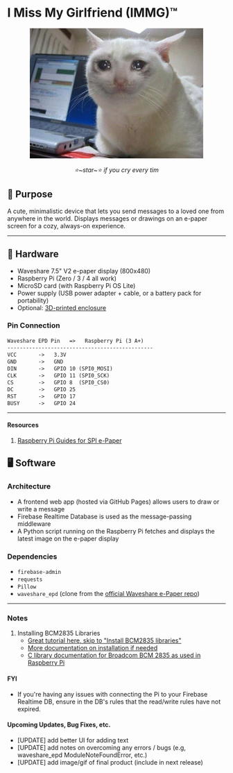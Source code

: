 # I Miss My Girlfriend (IMMG)™  
<p align="center"><img alt="IMMG Hardware" src="kit.jpeg" width="400"></p>  
<p align="center"><em>⭐~star~⭐ if you cry every tim</em></p>

## 💌 Purpose  
A cute, minimalistic device that lets you send messages to a loved one from anywhere in the world. Displays messages or drawings on an e-paper screen for a cozy, always-on experience.

---

## 🧰 Hardware  
- Waveshare 7.5" V2 e-paper display (800x480)
- Raspberry Pi (Zero / 3 / 4 all work)
- MicroSD card (with Raspberry Pi OS Lite)
- Power supply (USB power adapter + cable, or a battery pack for portability)
- Optional: [3D-printed enclosure](https://www.printables.com/model/288612-housing-for-75-inch-waveshare-e-ink)

### Pin Connection
```
Waveshare EPD Pin   =>   Raspberry Pi (3 A+)
-----------------------------------------------
VCC       ->   3.3V
GND       ->   GND
DIN       ->   GPIO 10 (SPI0_MOSI)
CLK       ->   GPIO 11 (SPI0_SCK)
CS        ->   GPIO 8  (SPI0_CS0)
DC        ->   GPIO 25
RST       ->   GPIO 17
BUSY      ->   GPIO 24
```
---

#### Resources
1. [Raspberry Pi Guides for SPI e-Paper](https://www.waveshare.com/wiki/Template:Raspberry_Pi_Guides_for_SPI_e-Paper)

## 🖥️ Software  

### Architecture  
- A frontend web app (hosted via GitHub Pages) allows users to draw or write a message  
- Firebase Realtime Database is used as the message-passing middleware  
- A Python script running on the Raspberry Pi fetches and displays the latest image on the e-paper display  

### Dependencies  
- `firebase-admin`  
- `requests`  
- `Pillow`  
- `waveshare_epd` (clone from the [official Waveshare e-Paper repo](https://github.com/waveshareteam/e-Paper.git))  

---
### Notes
1. Installing BCM2835 Libraries
    - [Great tutorial here, skip to "Install BCM2835 libraries"](https://www.instructables.com/Smart-Device-Controller-Weather-Station-Using-IFTT/)
    - [More documentation on installation if needed](http://www.lcdwiki.com/res/PublicFile/Raspberrypi_Use_Illustration_EN.pdf)
    - [C library documentation for Broadcom BCM 2835 as used in Raspberry Pi](https://www.airspayce.com/mikem/bcm2835/)
#### FYI
* If you're having any issues with connecting the Pi to your Firebase Realtime DB, ensure in the DB's rules that the read/write rules have not expired.

#### Upcoming Updates, Bug Fixes, etc.
- [UPDATE] add better UI for adding text
- [UPDATE] add notes on overcoming any errors / bugs (e.g, waveshare_epd ModuleNoteFoundError, etc.)
- [UPDATE] add image/gif of final product (include in next release)
